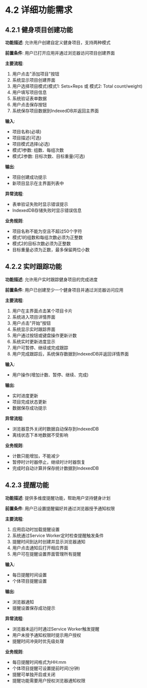 # 4.2 详细功能需求

## 4.2.1 健身项目创建功能
**功能描述**: 允许用户创建自定义健身项目，支持两种模式

**前置条件**: 用户已打开应用并通过浏览器访问项目创建界面

**主要流程**:
1. 用户点击"添加项目"按钮
2. 系统显示项目创建界面
3. 用户选择项目模式(模式1: Sets×Reps 或 模式2: Total count/weight)
4. 用户填写项目信息
5. 系统验证表单数据
6. 用户点击保存按钮
7. 系统保存项目数据到IndexedDB并返回主界面

**输入**:
- 项目名称(必填)
- 项目描述(可选)
- 项目模式选择(必选)
- 模式1参数: 组数、每组次数
- 模式2参数: 目标次数、目标重量(可选)

**输出**:
- 项目创建成功提示
- 新项目显示在主界面列表中

**异常流程**:
- 表单验证失败时显示错误提示
- IndexedDB存储失败时显示错误信息

**业务规则**:
- 项目名称不能为空且不超过50个字符
- 模式1的组数和每组次数必须为正整数
- 模式2的目标次数必须为正整数
- 目标重量必须为正数，最多保留两位小数

## 4.2.2 实时跟踪功能
**功能描述**: 允许用户实时跟踪健身项目的完成进度

**前置条件**: 用户已创建至少一个健身项目并通过浏览器访问应用

**主要流程**:
1. 用户在主界面点击某个项目卡片
2. 系统进入项目详情界面
3. 用户点击"开始"按钮
4. 系统显示实时跟踪界面
5. 用户通过按钮或键盘操作更新计数
6. 系统实时更新进度显示
7. 用户可暂停、继续或完成跟踪
8. 用户完成跟踪后，系统保存数据到IndexedDB并返回详情界面

**输入**:
- 用户操作(增加计数、暂停、继续、完成)

**输出**:
- 实时进度更新
- 项目完成状态更新
- 数据保存成功提示

**异常流程**:
- 浏览器意外关闭时数据自动保存到IndexedDB
- 离线状态下本地数据不受影响

**业务规则**:
- 计数只能增加，不能减少
- 暂停时计时器停止，继续时计时器恢复
- 完成时自动计算并保存统计数据到IndexedDB

## 4.2.3 提醒功能
**功能描述**: 提供多维度提醒功能，帮助用户坚持健身计划

**前置条件**: 用户已设置提醒偏好并通过浏览器授予通知权限

**主要流程**:
1. 应用启动时加载提醒设置
2. 系统通过Service Worker定时检查提醒触发条件
3. 提醒时间到达时创建并显示浏览器通知
4. 用户点击通知后打开相应界面
5. 用户可在提醒设置界面管理所有提醒

**输入**:
- 每日提醒时间设置
- 个体项目提醒设置

**输出**:
- 浏览器通知
- 提醒设置保存成功提示

**异常流程**:
- 浏览器未运行时通过Service Worker触发提醒
- 用户未授予通知权限时提示用户授权
- 提醒时间冲突时优先级处理

**业务规则**:
- 每日提醒时间格式为HH:mm
- 个体项目提醒可设置提前时间(分钟)
- 提醒可单独开启或关闭
- 提醒功能需要用户授权浏览器通知权限